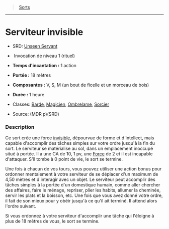 ﻿---
!SpellItem
Family: SpellHD
Name: Serviteur invisible
Type: Invocation
Level: 1
CastingTime: 1 action
Range: 18 mètres
Components: V, S, M (un bout de ficelle et un morceau de bois)
Duration: 1 heure
Classes: '[Barde](hd_bard.md), [Magicien](hd_wizard.md), [Ombrelame](hd_rogue_ombrelame.md), [Sorcier](hd_warlock.md)'
Source: (MDR p)(SRD)
AltName: '[Unseen Servant](srd_spells_unseen_servant.md)'
Ritual: rituel
Id: spells_hd.md#serviteur-invisible
ParentLink: spells_hd.md#sorts
ParentName: Sorts
NameLevel: 1
Attributes:
  Name: Serviteur invisible
  Markdown: >+
    # <!--Name-->Serviteur invisible<!--/Name-->


    - SRD: <!--AltName-->[Unseen Servant](srd_spells_unseen_servant.md)<!--/AltName-->


    -  <!--Type-->Invocation<!--/Type--> de niveau <!--Level-->1<!--/Level--> (<!--Ritual-->rituel<!--/Ritual-->)


    - **Temps d'incantation :** <!--CastingTime-->1 action<!--/CastingTime-->


    - **Portée :** <!--Range-->18 mètres<!--/Range-->


    - **Composantes :** <!--Components-->V, S, M (un bout de ficelle et un morceau de bois)<!--/Components-->


    - **Durée :** <!--Duration-->1 heure<!--/Duration-->


    - Classes: <!--Classes-->[Barde](hd_bard.md), [Magicien](hd_wizard.md), [Ombrelame](hd_rogue_ombrelame.md), [Sorcier](hd_warlock.md)<!--/Classes-->


    - Source: <!--Source-->(MDR p)(SRD)<!--/Source-->


    ### Description


    Ce sort crée une force [invisible](hd_conditions_invisible.md), dépourvue de forme et d'intellect, mais capable d'accomplir des tâches simples sur votre ordre jusqu'à la fin du sort. Le serviteur se matérialise au sol, dans un emplacement inoccupé situé à portée. Il a une CA de 10, 1 pv, une [Force](hd_abilities_strength.md) de 2 et il est incapable d'attaquer. S'il tombe à 0 point de vie, le sort se termine.


    Une fois à chacun de vos tours, vous pouvez utiliser une action bonus pour ordonner mentalement à votre serviteur de se déplacer d'un maximum de 4,50 mètres et d'interagir avec un objet. Le serviteur peut accomplir des tâches simples à la portée d'un domestique humain, comme aller chercher des affaires, faire le ménage, repriser, plier les habits, allumer la cheminée, servir les plats et la boisson, etc. Une fois que vous avez donné votre ordre, il fait de son mieux pour y obéir jusqu'à ce qu'il ait terminé. Il attend alors l'ordre suivant.


    Si vous ordonnez à votre serviteur d'accomplir une tâche qui l'éloigne à plus de 18 mètres de vous, le sort se termine.

  AltName: '[Unseen Servant](srd_spells_unseen_servant.md)'
  Type: Invocation
  Level: 1
  Ritual: rituel
  CastingTime: 1 action
  Range: 18 mètres
  Components: V, S, M (un bout de ficelle et un morceau de bois)
  Duration: 1 heure
  Classes: '[Barde](hd_bard.md), [Magicien](hd_wizard.md), [Ombrelame](hd_rogue_ombrelame.md), [Sorcier](hd_warlock.md)'
  Source: (MDR p)(SRD)
AttributesDictionary: >+
  Name: Serviteur invisible

  Markdown: >+

    # <!--Name-->Serviteur invisible<!--/Name-->





    - SRD: <!--AltName-->[Unseen Servant](srd_spells_unseen_servant.md)<!--/AltName-->





    -  <!--Type-->Invocation<!--/Type--> de niveau <!--Level-->1<!--/Level--> (<!--Ritual-->rituel<!--/Ritual-->)





    - **Temps d'incantation :** <!--CastingTime-->1 action<!--/CastingTime-->





    - **Portée :** <!--Range-->18 mètres<!--/Range-->





    - **Composantes :** <!--Components-->V, S, M (un bout de ficelle et un morceau de bois)<!--/Components-->





    - **Durée :** <!--Duration-->1 heure<!--/Duration-->





    - Classes: <!--Classes-->[Barde](hd_bard.md), [Magicien](hd_wizard.md), [Ombrelame](hd_rogue_ombrelame.md), [Sorcier](hd_warlock.md)<!--/Classes-->





    - Source: <!--Source-->(MDR p)(SRD)<!--/Source-->





    ### Description





    Ce sort crée une force [invisible](hd_conditions_invisible.md), dépourvue de forme et d'intellect, mais capable d'accomplir des tâches simples sur votre ordre jusqu'à la fin du sort. Le serviteur se matérialise au sol, dans un emplacement inoccupé situé à portée. Il a une CA de 10, 1 pv, une [Force](hd_abilities_strength.md) de 2 et il est incapable d'attaquer. S'il tombe à 0 point de vie, le sort se termine.





    Une fois à chacun de vos tours, vous pouvez utiliser une action bonus pour ordonner mentalement à votre serviteur de se déplacer d'un maximum de 4,50 mètres et d'interagir avec un objet. Le serviteur peut accomplir des tâches simples à la portée d'un domestique humain, comme aller chercher des affaires, faire le ménage, repriser, plier les habits, allumer la cheminée, servir les plats et la boisson, etc. Une fois que vous avez donné votre ordre, il fait de son mieux pour y obéir jusqu'à ce qu'il ait terminé. Il attend alors l'ordre suivant.





    Si vous ordonnez à votre serviteur d'accomplir une tâche qui l'éloigne à plus de 18 mètres de vous, le sort se termine.



  AltName: '[Unseen Servant](srd_spells_unseen_servant.md)'

  Type: Invocation

  Level: 1

  Ritual: rituel

  CastingTime: 1 action

  Range: 18 mètres

  Components: V, S, M (un bout de ficelle et un morceau de bois)

  Duration: 1 heure

  Classes: '[Barde](hd_bard.md), [Magicien](hd_wizard.md), [Ombrelame](hd_rogue_ombrelame.md), [Sorcier](hd_warlock.md)'

  Source: (MDR p)(SRD)

---
> [Sorts](hd_spells.md)

---

# Serviteur invisible

- SRD: [Unseen Servant](srd_spells_unseen_servant.md)

-  Invocation de niveau 1 (rituel)

- **Temps d'incantation :** 1 action

- **Portée :** 18 mètres

- **Composantes :** V, S, M (un bout de ficelle et un morceau de bois)

- **Durée :** 1 heure

- Classes: [Barde](hd_bard.md), [Magicien](hd_wizard.md), [Ombrelame](hd_rogue_ombrelame.md), [Sorcier](hd_warlock.md)

- Source: (MDR p)(SRD)

### Description

Ce sort crée une force [invisible](hd_conditions_invisible.md), dépourvue de forme et d'intellect, mais capable d'accomplir des tâches simples sur votre ordre jusqu'à la fin du sort. Le serviteur se matérialise au sol, dans un emplacement inoccupé situé à portée. Il a une CA de 10, 1 pv, une [Force](hd_abilities_strength.md) de 2 et il est incapable d'attaquer. S'il tombe à 0 point de vie, le sort se termine.

Une fois à chacun de vos tours, vous pouvez utiliser une action bonus pour ordonner mentalement à votre serviteur de se déplacer d'un maximum de 4,50 mètres et d'interagir avec un objet. Le serviteur peut accomplir des tâches simples à la portée d'un domestique humain, comme aller chercher des affaires, faire le ménage, repriser, plier les habits, allumer la cheminée, servir les plats et la boisson, etc. Une fois que vous avez donné votre ordre, il fait de son mieux pour y obéir jusqu'à ce qu'il ait terminé. Il attend alors l'ordre suivant.

Si vous ordonnez à votre serviteur d'accomplir une tâche qui l'éloigne à plus de 18 mètres de vous, le sort se termine.

